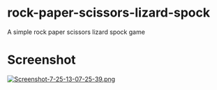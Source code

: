 # rock-paper-scissors-lizard-spock
A simple rock paper scissors lizard spock game

# Screenshot

[![Screenshot-7-25-13-07-25-39.png](https://i.postimg.cc/c1fYWJPv/Screenshot-7-25-13-07-25-39.png)](https://postimg.cc/s1D193jz)
